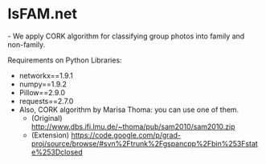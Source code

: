 # IsFAM.net
<Discriminative Subgraphs for Discovering Family Photos>
- We apply CORK algorithm for classifying group photos into family and non-family.

Requirements on Python Libraries:
* networkx==1.9.1
* numpy==1.9.2
* Pillow==2.9.0
* requests==2.7.0
* Also, CORK algorithm by Marisa Thoma: you can use one of them. 
  - (Original) http://www.dbs.ifi.lmu.de/~thoma/pub/sam2010/sam2010.zip
  - (Extension) https://code.google.com/p/grad-proj/source/browse/#svn%2Ftrunk%2Fgspancpp%2Fbin%253Fstate%253Dclosed


